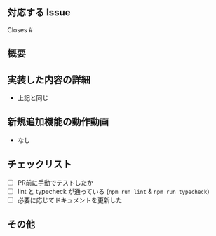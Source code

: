 ## 対応する Issue

<!-- Issue番号を記載してください。PR マージ時に自動でIssueをクローズします -->
<!-- 例: Closes #4 または Fixes #4 -->
<!-- LA-X形式のIssue番号がある場合: Closes #X -->

Closes #

## 概要

<!--
- コードが肥大化していたSlideEditorコンポーネントを簡潔に書く為、各処理をhooks化し疎結合を強化
-->

## 実装した内容の詳細

- 上記と同じ

## 新規追加機能の動作動画

- なし

## チェックリスト

- [ ] PR前に手動でテストしたか
- [ ] lint と typecheck が通っている (`npm run lint` & `npm run typecheck`)
- [ ] 必要に応じてドキュメントを更新した

## その他

<!--
utilsに入れたほうがいい処理もあるかもしれないとは懸念している
-->
